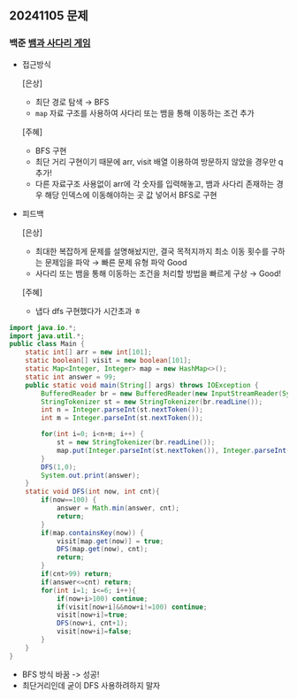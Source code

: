 ## 20241105 문제

### 백준 [뱀과 사다리 게임](https://www.acmicpc.net/problem/16928)

- 접근방식

  [은상]
  - 최단 경로 탐색 → BFS
  - `map` 자료 구조를 사용하여 사다리 또는 뱀을 통해 이동하는 조건 추가

  [주혜]
  - BFS 구현
  - 최단 거리 구현이기 때문에 arr, visit 배열 이용하여 방문하지 않았을 경우만 q 추가!
  - 다른 자료구조 사용없이 arr에 각 숫자를 입력해놓고, 뱀과 사다리 존재하는 경우 해당 인덱스에 이동해야하는 곳 값 넣어서 BFS로 구현
  
- 피드백

  [은상]
  - 최대한 복잡하게 문제를 설명해놨지만, 결국 목적지까지 최소 이동 횟수를 구하는 문제임을 파악 → 빠른 문제 유형 파악 Good
  - 사다리 또는 뱀을 통해 이동하는 조건을 처리할 방법을 빠르게 구상 → Good!
 
  [주혜]
  - 냅다 dfs 구현했다가 시간초과 ㅎ
```java
import java.io.*;
import java.util.*;
public class Main {
    static int[] arr = new int[101];
    static boolean[] visit = new boolean[101];
    static Map<Integer, Integer> map = new HashMap<>();
    static int answer = 99;
    public static void main(String[] args) throws IOException {
        BufferedReader br = new BufferedReader(new InputStreamReader(System.in));
        StringTokenizer st = new StringTokenizer(br.readLine());
        int n = Integer.parseInt(st.nextToken());
        int m = Integer.parseInt(st.nextToken());

        for(int i=0; i<n+m; i++) {
            st = new StringTokenizer(br.readLine());
            map.put(Integer.parseInt(st.nextToken()), Integer.parseInt(st.nextToken()));
        }
        DFS(1,0);
        System.out.print(answer);
    }
    static void DFS(int now, int cnt){
        if(now==100) {
            answer = Math.min(answer, cnt);
            return;
        }
        if(map.containsKey(now)) {
            visit[map.get(now)] = true;
            DFS(map.get(now), cnt);
            return;
        }
        if(cnt>99) return;
        if(answer<=cnt) return;
        for(int i=1; i<=6; i++){
            if(now+i>100) continue;
            if(visit[now+i]&&now+i!=100) continue;
            visit[now+i]=true;
            DFS(now+i, cnt+1);
            visit[now+i]=false;
        }
    }
}
```
- BFS 방식 바꿈 -> 성공!
- 최단거리인데 굳이 DFS 사용하려하지 말자
